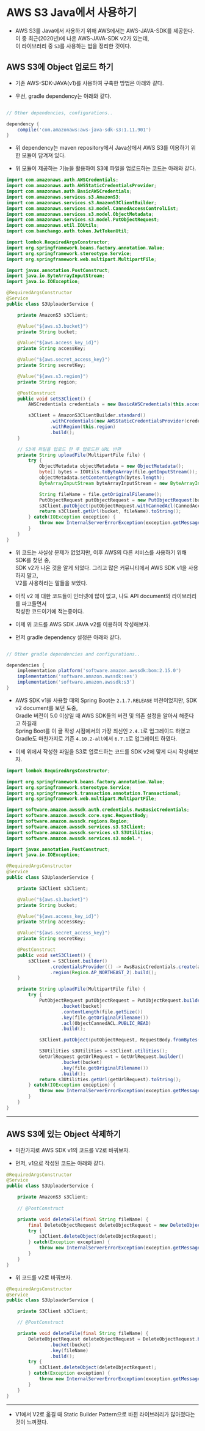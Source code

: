 <h1>AWS S3 Java에서 사용하기</h1>

* AWS S3를 Java에서 사용하기 위해 AWS에서는 AWS-JAVA-SDK를 제공한다.   
  이 중 최근(2020년)에 나온 AWS-JAVA-SDK v2가 있는데,   
  이 라이브러리 중 `S3`를 사용하는 법을 정리한 것이다.

<h2>AWS S3에 Object 업로드 하기</h2>

* 기존 AWS-SDK-JAVA(v1)를 사용하여 구축한 방법은 아래와 같다.

* 우선, gradle dependency는 아래와 같다.
```gradle

// Other dependencies, configurations..

dependency {
    compile('com.amazonaws:aws-java-sdk-s3:1.11.901')
}
```

* 위 dependency는 maven repository에서 Java상에서 AWS S3를 이용하기 위한 모듈이 담겨져 있다.

* 위 모듈이 제공하는 기능을 활용하여 S3에 파일을 업로드하는 코드는 아래와 같다.
```java
import com.amazonaws.auth.AWSCredentials;
import com.amazonaws.auth.AWSStaticCredentialsProvider;
import com.amazonaws.auth.BasicAWSCredentials;
import com.amazonaws.services.s3.AmazonS3;
import com.amazonaws.services.s3.AmazonS3ClientBuilder;
import com.amazonaws.services.s3.model.CannedAccessControlList;
import com.amazonaws.services.s3.model.ObjectMetadata;
import com.amazonaws.services.s3.model.PutObjectRequest;
import com.amazonaws.util.IOUtils;
import com.banchango.auth.token.JwtTokenUtil;

import lombok.RequiredArgsConstructor;
import org.springframework.beans.factory.annotation.Value;
import org.springframework.stereotype.Service;
import org.springframework.web.multipart.MultipartFile;

import javax.annotation.PostConstruct;
import java.io.ByteArrayInputStream;
import java.io.IOException;

@RequiredArgsConstructor
@Service
public class S3UploaderService {

    private AmazonS3 s3Client;

    @Value("${aws.s3.bucket}")
    private String bucket;

    @Value("${aws.access_key_id}")
    private String accessKey;

    @Value("${aws.secret_access_key}")
    private String secretKey;

    @Value("${aws.s3.region}")
    private String region;

    @PostConstruct
    public void setS3Client() {
        AWSCredentials credentials = new BasicAWSCredentials(this.accessKey, this.secretKey);

        s3Client = AmazonS3ClientBuilder.standard()
                .withCredentials(new AWSStaticCredentialsProvider(credentials))
                .withRegion(this.region)
                .build();
    }

    // S3에 파일을 업로드 한 후 업로드된 URL 반환
    private String uploadFile(MultipartFile file) {
        try {
            ObjectMetadata objectMetadata = new ObjectMetadata();
            byte[] bytes = IOUtils.toByteArray(file.getInputStream());
            objectMetadata.setContentLength(bytes.length);
            ByteArrayInputStream byteArrayInputStream = new ByteArrayInputStream(bytes);

            String fileName = file.getOriginalFilename();
            PutObjectRequest putObjectRequest = new PutObjectRequest(bucket, fileName, byteArrayInputStream, objectMetadata);
            s3Client.putObject(putObjectRequest.withCannedAcl(CannedAccessControlList.PublicRead));
            return s3Client.getUrl(bucket, fileName).toString();
        } catch(IOException exception) {
            throw new InternalServerErrorException(exception.getMessage());
        }
    }
}
```

* 위 코드는 사실상 문제가 없었지만, 이후 AWS의 다른 서비스를 사용하기 위해 SDK를 찾던 중,   
  SDK v2가 나온 것을 알게 되었다. 그리고 많은 커뮤니티에서 AWS SDK v1을 사용하지 말고,   
  V2를 사용하라는 말들을 보았다.

* 아직 v2 에 대한 코드들이 인터넷에 많이 없고, 나도 API document와 라이브러리를 파고들면서   
  작성한 코드이기에 적는중이다.

* 이제 위 코드를 AWS SDK JAVA v2를 이용하여 작성해보자.
  
* 먼저 gradle dependency 설정은 아래와 같다.

```gradle

// Other gradle dependencies and configurations..

dependencies {
    implementation platform('software.amazon.awssdk:bom:2.15.0')
    implementation('software.amazon.awssdk:ses')
    implementation('software.amazon.awssdk:s3')
}
```

  * AWS SDK v1을 사용할 때의 Spring Boot는 `2.1.7.RELEASE` 버전이었지만, SDK v2 document를 보던 도중,   
    Gradle 버전이 5.0 이상일 때 AWS SDK들의 버전 및 의존 설정을 알아서 해준다고 하길래   
    Spring Boot를 이 글 작성 시점에서의 가장 최신인 `2.4.1`로 업그레이드 하였고   
    Gradle도 마찬가지로 기존 `4.10.2-all`에서 `6.7.1`로 업그레이드 하였다.

* 이제 위에서 작성한 파일을 S3로 업로드하는 코드를 SDK v2에 맞게 다시 작성해보자.
```java
import lombok.RequiredArgsConstructor;

import org.springframework.beans.factory.annotation.Value;
import org.springframework.stereotype.Service;
import org.springframework.transaction.annotation.Transactional;
import org.springframework.web.multipart.MultipartFile;

import software.amazon.awssdk.auth.credentials.AwsBasicCredentials;
import software.amazon.awssdk.core.sync.RequestBody;
import software.amazon.awssdk.regions.Region;
import software.amazon.awssdk.services.s3.S3Client;
import software.amazon.awssdk.services.s3.S3Utilities;
import software.amazon.awssdk.services.s3.model.*;

import javax.annotation.PostConstruct;
import java.io.IOException;

@RequiredArgsConstructor
@Service
public class S3UploaderService {

    private S3Client s3Client;

    @Value("${aws.s3.bucket}")
    private String bucket;

    @Value("${aws.access_key_id}")
    private String accessKey;

    @Value("${aws.secret_access_key}")
    private String secretKey;

    @PostConstruct
    public void setS3Client() {
        s3Client = S3Client.builder()
                .credentialsProvider(() -> AwsBasicCredentials.create(accessKey, secretKey))
                .region(Region.AP_NORTHEAST_2).build();
    }

    private String uploadFile(MultipartFile file) {
        try {
            PutObjectRequest putObjectRequest = PutObjectRequest.builder()
                    .bucket(bucket)
                    .contentLength(file.getSize())
                    .key(file.getOriginalFilename())
                    .acl(ObjectCannedACL.PUBLIC_READ)
                    .build();

            s3Client.putObject(putObjectRequest, RequestBody.fromBytes(file.getBytes()));

            S3Utilities s3Utilities = s3Client.utilities();
            GetUrlRequest getUrlRequest = GetUrlRequest.builder()
                    .bucket(bucket)
                    .key(file.getOriginalFilename())
                    .build();
            return s3Utilities.getUrl(getUrlRequest).toString();
        } catch(IOException exception) {
            throw new InternalServerErrorException(exception.getMessage());
        }
    }
}
```
<hr />

<h2>AWS S3에 있는 Object 삭제하기</h2>

* 마찬가지로 AWS SDK v1의 코드를 V2로 바꿔보자.

* 먼저, v1으로 작성된 코드는 아래와 같다.
```java
@RequiredArgsConstructor
@Service
public class S3UploaderService {

    private AmazonS3 s3Client;
    
    // @PostConstruct

    private void deleteFile(final String fileName) {
        final DeleteObjectRequest deleteObjectRequest = new DeleteObjectRequest(bucket, fileName);
        try {
            s3Client.deleteObject(deleteObjectRequest);
        } catch(Exception exception) {
            throw new InternalServerErrorException(exception.getMessage());
        }
    }
}
```

* 위 코드를 v2로 바꿔보자.
```java
@RequiredArgsConstructor
@Service
public class S3UploaderService {

    private S3Client s3Client;

    // @PostConstruct

    private void deleteFile(final String fileName) {
        DeleteObjectRequest deleteObjectRequest = DeleteObjectRequest.builder()
                .bucket(bucket)
                .key(fileName)
                .build();
        try {
            s3Client.deleteObject(deleteObjectRequest);
        } catch(Exception exception) {
            throw new InternalServerErrorException(exception.getMessage());
        }
    }
}
```
<hr/>

* V1에서 V2로 옮길 때 Static Builder Pattern으로 바뀐 라이브러리가 많아졌다는 것이 느껴졌다.
